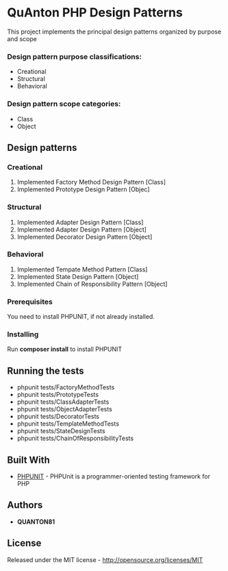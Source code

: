 # QuAnton PHP Design Patterns

This project implements the principal design patterns organized by purpose and scope

### Design pattern purpose classifications:

* Creational
* Structural
* Behavioral

### Design pattern scope categories:

* Class
* Object

## Design patterns

### Creational

1. Implemented Factory Method Design Pattern [Class]
2. Implemented Prototype Design Pattern [Objec]

### Structural

1. Implemented Adapter Design Pattern [Class]
2. Implemented Adapter Design Pattern [Object]
3. Implemented Decorator Design Pattern [Object]

### Behavioral

1. Implemented Tempate Method Pattern [Class]
2. Implemented State Design Pattern [Object]
3. Implemented Chain of Responsibility Pattern [Object]

### Prerequisites

You need to install PHPUNIT, if not already installed.

### Installing

Run **composer install** to install PHPUNIT

## Running the tests

* phpunit tests/FactoryMethodTests
* phpunit tests/PrototypeTests
* phpunit tests/ClassAdapterTests
* phpunit tests/ObjectAdapterTests
* phpunit tests/DecoratorTests
* phpunit tests/TemplateMethodTests
* phpunit tests/StateDesignTests
* phpunit tests/ChainOfResponsibilityTests

## Built With

* [PHPUNIT](https://phpunit.de/) - PHPUnit is a programmer-oriented testing framework for PHP

## Authors

* **QUANTON81**

## License

Released under the MIT license - http://opensource.org/licenses/MIT

